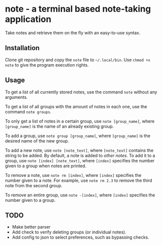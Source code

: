 # note - a terminal based note-taking application
Take notes and retrieve them on the fly with an easy-to-use syntax.

## Installation
Clone git repository and copy the `note` file to `~/.local/bin`. Use 
`chmod +x note` to give the program execution rights.

## Usage
To get a list of all currently stored notes, use the command `note` without
any arguments.

To get a list of all groups with the amount of notes in each one, use the
command `note groups`.

To only get a list of notes in a certain group, use `note [group_name]`, where
`[group_name]` is the name of an already existing group.

To add a group, use `note group [group_name]`, where `[group_name]` is the desired name of the new group. 

To add a new note, use `note [note_text]`, where `[note_text]` contains the string to be added. By default, a note is added to *other notes*. To add it to a group, use `note [index] [note_text]`, where `[index]` specifies the number given to a group when notes are printed.

To remove a note, use `note rm [index]`, where `[index]` specifies the number given to a note. For example, use `note rm 2.3` to remove the third note from the second group.

To remove an entire group, use `note -[index]`, where `[index]` specifies the number given to a group.

## TODO
- Make better parser
- Add check to verify deleting groups (or individual notes).
- Add config to json to select preferences, such as bypassing checks.